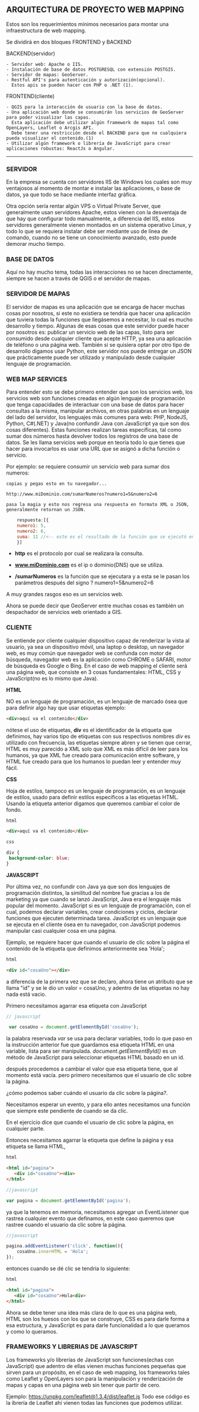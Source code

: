 ## ARQUITECTURA DE PROYECTO WEB MAPPING

Estos son los requerimientos mínimos necesarios para montar una infraestructura de web mapping.
	
Se dividirá en dos bloques FRONTEND y BACKEND


BACKEND(servidor)

	- Servidor web: Apache o IIS.
	- Instalación de base de datos POSTGRESQL con extensión POSTGIS.
	- Servidor de mapas: GeoServer.
	- Restful API's para autenticación y autorización(opcional).
	  Estos apis se pueden hacer con PHP o .NET (1).

FRONTEND(cliente)

	- QGIS para la interacción de usuario con la base de datos.
	- Una aplicación web donde se consumirán los servicios de GeoServer para poder visualizar las capas.
	  Esta aplicación debe utilizar algún framework de mapas tal como OpenLayers, Leaflet o Arcgis API.
	  Debe tener una restricción desde el BACKEND para que no cualquiera pueda visualizar el contenido.(1)
	- Utilizar algún framework o librería de JavaScript para crear aplicaciones robustas: ReactJs o Angular.
	
	

-----------------------------------------------------------------------------------------------------------------


### SERVIDOR

En la empresa se cuenta con servidores IIS de Windows los cuales son muy ventajosos al momento de montar e instalar
las aplicaciones, o base de datos, ya que todo se hace mediante interfaz gráfica.


Otra opción sería rentar algún VPS o Virtual Private Server, que generalmente usan servidores Apache,
estos vienen con la desventaja de que hay que configurar todo manualmente, a diferencia del IIS,
estos servidores generalmente vienen montados en un sistema operativo Linux, y todo lo que se requiera instalar
debe ser mediante uso de línea de comando, cuando no se tiene un conocimiento avanzado, esto puede demorar mucho tiempo.




### BASE DE DATOS
Aquí no hay mucho tema, todas las interacciones no se hacen directamente, siempre se hacen a través de QGIS o el servidor de mapas.



### SERVIDOR DE MAPAS
El servidor de mapas es una aplicación que se encarga de hacer muchas cosas por nosotros, si este no existiera se tendría que
hacer una aplicación que tuviera todas la funciones que llegásemos a necesitar, lo cual es mucho desarrollo y tiempo.
Algunas de esas cosas que este servidor puede hacer por nosotros es: publicar un servicio web de las capas, listo para 
ser consumido desde cualquier cliente que acepte HTTP, ya sea una aplicación de teléfono o una página web.
También si se quisiera optar por otro tipo de desarrollo digamos usar Python, este servidor nos puede entregar un JSON que 
prácticamente puede ser utilizado y manipulado desde cualquier lenguaje de programación.



### WEB MAP SERVICES
Para entender esto se debe primero entender que son los servicios web, los servicios web son funciones creadas en algún lenguaje de programación que tenga capacidades de interactuar con una base de datos para hacer consultas a la misma, manipular archivos, en otras palabras en un lenguaje del lado del servidor, los lenguajes más comunes para web: PHP, NodeJS, Python, C#(.NET) y Java(no confundir Java con JavaScript ya que son dos cosas diferentes).
Estas funciones realizan tareas específicas, tal como sumar dos números hasta devolver todos los registros de una base de datos.
Se les llama servicios web porque en teoría todo lo que tienes que hacer para invocarlos es usar una URL que se asignó a dicha función o servicio.

Por ejemplo: se requiere consumir un servicio web para sumar dos numeros:

    copias y pegas esto en tu navegador...
    
    http://www.miDominio.com/sumarNumeros?numero1=5&numero2=6 
    
    pasa la magia y esto nos regresa una respuesta en formato XML o JSON, generalmente retornan un JSON.
    
```javascript
    respuesta:[{
	numero1: 5,
	numero2: 6,
	suma: 11 //<-- este es el resultado de la función que se ejecutó en el servidor.
    }]
```

 - **http** es el protocolo por cual se realizara la consulta.

 - **www.miDominio.com** es el ip o dominio(DNS) que se utiliza.

 - **/sumarNumeros** es la función que se ejecutara y a esta se le pasan los parámetros después del signo ? numero1=5&numero2=6
 
 A muy grandes rasgos eso es un servicios web.
 
 Ahora se puede decir que GeoServer entre muchas cosas es también un despachador de servicios web orientado a GIS.
 
 
 
### CLIENTE
Se entiende por cliente cualquier dispositivo capaz de renderizar la vista al usuario, ya sea un dispositivo móvil, una laptop o desktop, un navegador web, es muy común que navegador web se confunda con motor de búsqueda, navegador web es la aplicación como CHROME o SAFARI, motor de búsqueda es Google o Bing. En el caso de web mapping el cliente será una página web, que consiste en 3 cosas fundamentales: HTML, CSS y JavaScript(no es lo mismo que Java).



**HTML**

NO es un lenguaje de programación, es un lenguaje de marcado ósea que para definir algo hay que usar etiquetas ejemplo:

```html
<div>aquí va el contenido</div>
```

nótese el uso de etiquetas, **div** es el identificador de la etiqueta que definimos, hay varios tipo de etiquetas con sus respectivos nombres *div* es utilizado con frecuencia, las etiquetas siempre abren y se tienen que cerrar, HTML es muy parecido a XML solo que XML es más difícil de leer para los humanos, ya que XML fue creado para comunicación entre software, y HTML fue creado para que los humanos lo puedan leer y entender muy fácil.



**CSS**

Hoja de estilos, tampoco es un lenguaje de programación, es un lenguaje de estilos, usado para definir estilos específicos a las etiquetas HTML.
Usando la etiqueta anterior digamos que queremos cambiar el color de fondo.

```html
html

<div>aquí va el contenido</div>
```

```css
css

div {
 background-color: blue;
}
```



**JAVASCRIPT**

Por última vez, no confundir con Java ya que son dos lenguajes de programación distintos, la similitud del nombre fue gracias a los de marketing ya que cuando se lanzó JavaScript, Java era el lenguaje más popular del momento.
JavaScript si es un lenguaje de programación, con el cual, podemos declarar variables, crear condiciones y ciclos, declarar funciones que ejecuten determinada tarea.
JavaScript es un lenguaje que se ejecuta en el cliente ósea en tu navegador, con JavaScript podemos manipular casi cualquier cosa en una página.

Ejemplo, se requiere hacer que cuando el usuario de clic sobre la página el contenido de la etiqueta que definimos anteriormente sea 'Hola';

```html
html

<div id="cosaUno"></div>
```

a diferencia de la primera vez que se declaro, ahora tiene un atributo que se llama "id" y se le dio un valor = cosaUno, y adentro de las etiquetas no hay nada está vacio.

Primero necesitamos agarrar esa etiqueta con JavaScript

```javascript
// javascript

 var cosaUno = document.getElementById('cosaUno');
```

la palabra reservada *var* se usa para declarar variables, todo lo que paso en la instrucción anterior fue que guardamos esa etiqueta HTML en una variable, lista para ser manipulada. *document.getElementById()* es un método de JavaScript para seleccionar etiquetas HTML basado en un id.

después procedemos a cambiar el valor que esa etiqueta tiene, que al momento está vacía.
pero primero necesitamos que el usuario de clic sobre la página.

¿cómo podemos saber cuándo el usuario da clic sobre la página?.

Necesitamos esperar un evento, y para ello antes necesitamos una función que siempre este pendiente de cuando se da clic.

En el ejercicio dice que cuando el usuario de clic sobre la página, en cualquier parte.

Entonces necesitamos agarrar la etiqueta que define la página y esa etiqueta se llama HTML,

```html
html

<html id="pagina">
   <div id="cosaUno"><div>
</html>
```

```javascript
//javascript

var pagina = document.getElementById('pagina');
```

ya que la tenemos en memoria, necesitamos agregar un EventListener que rastrea cualquier evento que definamos, en este caso queremos que rastree cuando el usuario da clic sobre la página.

```javascript
//javascript

pagina.addEventListener('click', function(){
	cosaUno.innerHTML = 'Hola';
});
```

entonces cuando se dé clic se tendría lo siguiente:

```html
html

<html id="pagina">
   <div id="cosaUno">Hola<div>
</html>
```

Ahora se debe tener una idea más clara de lo que es una página web, HTML son los huesos con los que se construye, CSS es para darle forma a esa estructura, y JavaScript es para darle funcionalidad a lo que queramos y como lo queramos.



### FRAMEWORKS Y LIBRERIAS DE JAVASCRIPT
Los frameworks  y/o librerías de JavaScript son funciones(echas con JavaScript) que adentro de ellas vienen muchas funciones pequeñas que sirven para un propósito, en el caso de web mapping, los frameworks tales como Leaflet y OpenLayers son para la manipulación y renderización de mapas y capas en una página web sin tener que partir de cero.

Ejemplo: https://unpkg.com/leaflet@1.3.4/dist/leaflet.js
Todo ese código es la ibrería de Leaflet ahí vienen todas las funciones que podemos utilizar.



